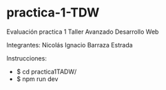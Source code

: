 # practica-1-TDW
Evaluación practica 1 Taller Avanzado Desarrollo Web

Integrantes:
Nicolás Ignacio Barraza Estrada

Instrucciones:
+ $ cd practica1TADW/
+ $ npm run dev